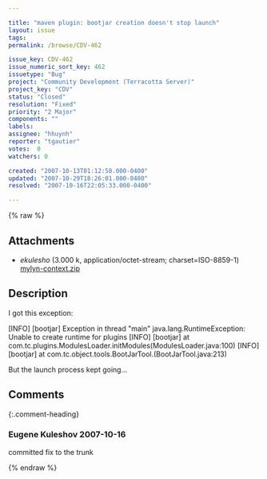 ```yaml
---

title: "maven plugin: bootjar creation doesn't stop launch"
layout: issue
tags: 
permalink: /browse/CDV-462

issue_key: CDV-462
issue_numeric_sort_key: 462
issuetype: "Bug"
project: "Community Development (Terracotta Server)"
project_key: "CDV"
status: "Closed"
resolution: "Fixed"
priority: "2 Major"
components: ""
labels: 
assignee: "hhuynh"
reporter: "tgautier"
votes:  0
watchers: 0

created: "2007-10-13T01:12:58.000-0400"
updated: "2007-10-29T18:26:01.000-0400"
resolved: "2007-10-16T22:05:33.000-0400"

---
```




{% raw %}


## Attachments

* <em>ekulesho</em> (3.000 k, application/octet-stream; charset=ISO-8859-1) [mylyn-context.zip](/attachments/CDV/CDV-462/mylyn-context.zip)




## Description

<div markdown="1" class="description">

I got this exception: 

[INFO] [bootjar] Exception in thread "main" java.lang.RuntimeException: Unable to create runtime for plugins
[INFO] [bootjar]        at com.tc.plugins.ModulesLoader.initModules(ModulesLoader.java:100)
[INFO] [bootjar]        at com.tc.object.tools.BootJarTool.<init>(BootJarTool.java:213)

But the launch process kept going...

</div>

## Comments


{:.comment-heading}
### **Eugene Kuleshov** <span class="date">2007-10-16</span>

<div markdown="1" class="comment">

committed fix to the trunk

</div>



{% endraw %}
